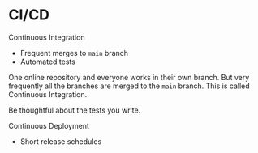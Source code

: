 # CI/CD

Continuous Integration
* Frequent merges to `main` branch
* Automated tests

One online repository and everyone works in their own branch. 
But very frequently all the branches are merged to the `main` branch. This is called Continuous Integration.

Be thoughtful about the tests you write.

Continuous Deployment
* Short release schedules
